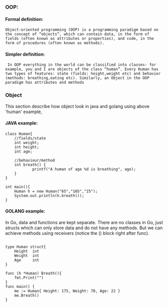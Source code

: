 ### OOP:
#### Formal definition:
    Object-oriented programming (OOP) is a programming paradigm based on the concept of “objects”, which can contain data, in the form of fields (often known as attributes or properties), and code, in the form of procedures (often known as methods).
#### Simpler definition:
     In OOP everything in the world can be classified into classes- for example, you and I are objects of the class “human”. Every Human has two types of features: state (fields: height,weight etc) and behavior (methods: breathing,eating etc). Similarly, an Object in the OOP paradigm has attributes and methods

### Object
This section describe how object look in java and golang using above 'human' example, 

#### JAVA example:

```
class Human{
    //fields/state
    int weight;
    int height;
    int age;

    //behaviour/method
    int breath() {
            printf("A human of age %d is breathing", age);
    }
}

int main(){
    Human h = new Human("65","165","25");
    System.out.println(h.breath());
}

```

#### GOLANG example:
In Go, data and functions are kept separate. There are no classes in Go, just structs which can only store data and do not have any methods. But we can achieve methods using receivers (notice the () block right after func).

```

type Human struct{
    Height  int
    Weight  int
    Age     int
}

func (h *Human) Breath(){
    fmt.Print("")
}
func main() {
    me := Human{ Height: 175, Weight: 70, Age: 22 }
    me.Breath()
}

```